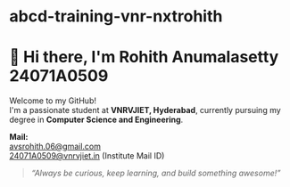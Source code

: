 # abcd-training-vnr-nxtrohith
# 👋 Hi there, I'm Rohith Anumalasetty <b>24071A0509</b>

Welcome to my GitHub!  
I'm a passionate student at **VNRVJIET, Hyderabad**, currently pursuing my degree in **Computer Science and Engineering**.

<b>Mail: </b><br>
avsrohith.06@gmail.com <br>
24071A0509@vnrvjiet.in (Institute Mail ID)
> *“Always be curious, keep learning, and build something awesome!”*
